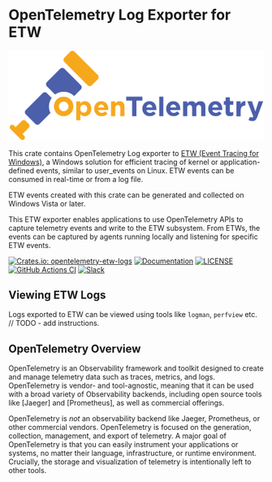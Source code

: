# OpenTelemetry Log Exporter for ETW

![OpenTelemetry — An observability framework for cloud-native software.][splash]

[splash]: https://raw.githubusercontent.com/open-telemetry/opentelemetry-rust/main/assets/logo-text.png

This crate contains OpenTelemetry Log exporter to
[ETW (Event Tracing for Windows)](https://learn.microsoft.com/en-us/windows-hardware/drivers/devtest/event-tracing-for-windows--etw-), a Windows solution
for efficient tracing of kernel or application-defined events, similar to user_events on Linux.
ETW events can be consumed in real-time or from a log file.

ETW events created with this crate can be generated and collected on Windows Vista or later.

This ETW exporter enables applications to use OpenTelemetry APIs to capture telemetry events and write to the ETW subsystem. From ETWs, the events can be
captured by agents running locally and listening for specific ETW events.

[![Crates.io: opentelemetry-etw-logs](https://img.shields.io/crates/v/opentelemetry-etw-logs.svg)](https://crates.io/crates/opentelemetry-etw-logs)
[![Documentation](https://docs.rs/opentelemetry-etw-logs/badge.svg)](https://docs.rs/opentelemetry-etw-logs)
[![LICENSE](https://img.shields.io/crates/l/opentelemetry-etw-logs)](./LICENSE)
[![GitHub Actions CI](https://github.com/open-telemetry/opentelemetry-rust/workflows/CI/badge.svg)](https://github.com/open-telemetry/opentelemetry-rust/actions?query=workflow%3ACI+branch%3Amain)
[![Slack](https://img.shields.io/badge/slack-@cncf/otel/rust-brightgreen.svg?logo=slack)](https://cloud-native.slack.com/archives/C03GDP0H023)

## Viewing ETW Logs

Logs exported to ETW can be viewed using tools like `logman`, `perfview` etc.
// TODO - add instructions.

## OpenTelemetry Overview

OpenTelemetry is an Observability framework and toolkit designed to create and
manage telemetry data such as traces, metrics, and logs. OpenTelemetry is
vendor- and tool-agnostic, meaning that it can be used with a broad variety of
Observability backends, including open source tools like [Jaeger] and
[Prometheus], as well as commercial offerings.

OpenTelemetry is *not* an observability backend like Jaeger, Prometheus, or other
commercial vendors. OpenTelemetry is focused on the generation, collection,
management, and export of telemetry. A major goal of OpenTelemetry is that you
can easily instrument your applications or systems, no matter their language,
infrastructure, or runtime environment. Crucially, the storage and visualization
of telemetry is intentionally left to other tools.
